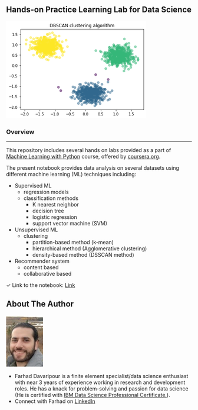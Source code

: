 ## Hands-on Practice Learning Lab for Data Science

![image](DBSCAN.png)

### Overview
* * *
This repository includes several hands on labs provided as a part of [Machine Learning with Python](https://www.coursera.org/learn/machine-learning-with-python) course, offered by [coursera.org](https://www.coursera.org/).  

The present notebook provides data analysis on several datasets using different machine learning (ML) techniques including:
* Supervised ML
    * regression models
    * classification methods
        * K nearest neighbor
        * decision tree   
        * logistic regression
        * support vector machine (SVM)
* Unsupervised ML
    * clustering
        * partition-based method (k-mean)
        * hierarchical method (Agglomerative clustering)
        * density-based method (DSSCAN method)
* Recommender system
    * content based
    * collaborative based  

 
✓ Link to the notebook: [Link](https://github.com/Farhad-Davaripour/Machine_learning_with_python/blob/main/Notebook.ipynb)   


## About The Author

![image](MyImage-GitHub.jpg)


- Farhad Davaripour is a finite element specialist/data science enthusiast with near 3 years of experience working in research and development roles. He has a knack for problem-solving and passion for data science (He is certified with [IBM Data Science Professional Certificate.](https://www.coursera.org/professional-certificates/ibm-data-science?#courses)).
- Connect with Farhad on [LinkedIn](https://www.linkedin.com/in/farhad-davaripour/)
